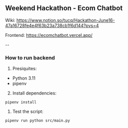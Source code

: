 Weekend Hackathon - Ecom Chatbot 
---

Wiki: https://www.notion.so/tucq/Hackathon-June16-47a16728fe4e4f63b23a738cb1f6d144?pvs=4 

Frontend: https://ecomchatbot.vercel.app/ 

--
### How to run backend
1. Presiquites:
  - Python 3.11
  - pipenv

2. Install dependencies:
```
pipenv install
```

1. Test the script:
```
pipenv run python src/main.py
```
